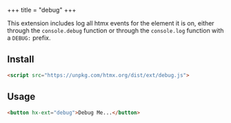 +++
title = "debug"
+++

This extension includes log all htmx events for the element it is on, either through the `console.debug` function
or through the `console.log` function with a `DEBUG:` prefix.

## Install

```html
<script src="https://unpkg.com/htmx.org/dist/ext/debug.js">
```

## Usage

```html
<button hx-ext="debug">Debug Me...</button>
```
